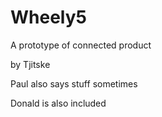 # Wheely5
A prototype of connected product

by Tjitske

Paul also says stuff sometimes

Donald is also included
